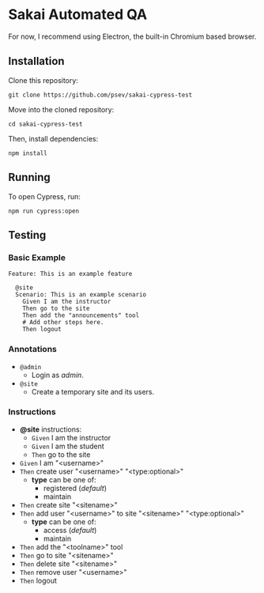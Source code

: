 # Sakai Automated QA

For now, I recommend using Electron, the built-in Chromium based browser.

## Installation

Clone this repository:

`git clone https://github.com/psev/sakai-cypress-test`

Move into the cloned repository:

`cd sakai-cypress-test`

Then, install dependencies:

`npm install`

## Running

To open Cypress, run:

`npm run cypress:open`

## Testing

### Basic Example

```gherkin
Feature: This is an example feature

  @site
  Scenario: This is an example scenario
    Given I am the instructor
    Then go to the site
    Then add the "announcements" tool
    # Add other steps here.
    Then logout
```

### Annotations

- `@admin`
  - Login as _admin_.
- `@site`
  - Create a temporary site and its users.

### Instructions

- __@site__ instructions:
  - `Given` I am the instructor
  - `Given` I am the student
  - `Then` go to the site
- `Given` I am "\<username\>"
- `Then` create user "\<username\>" "\<type:optional\>"
  - __type__ can be one of:
    - registered (_default_)
    - maintain
- `Then` create site "\<sitename\>"
- `Then` add user "\<username\>" to site "\<sitename\>" "\<type:optional\>"
  - __type__ can be one of:
    - access (_default_)
    - maintain
- `Then` add the "\<toolname\>" tool
- `Then` go to site "\<sitename\>"
- `Then` delete site "\<sitename\>"
- `Then` remove user "\<username\>"
- `Then` logout
